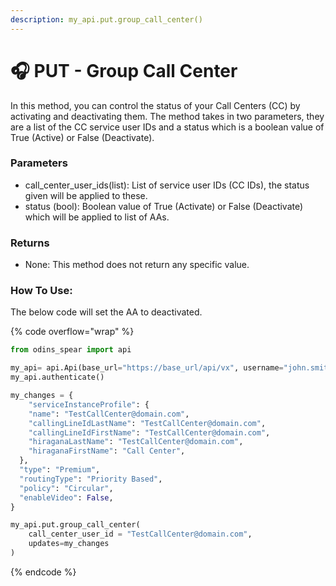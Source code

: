 ```yaml
---
description: my_api.put.group_call_center()
---
```


# 🎧 PUT - Group Call Center

In this method, you can control the status of your Call Centers (CC) by activating and deactivating them. The method takes in two parameters, they are a list of the CC service user IDs and a status which is a boolean value of True (Active) or False (Deactivate).

### Parameters&#x20;

* call\_center\_user\_ids(list): List of service user IDs (CC IDs), the status given will be applied to these.
* status (bool): Boolean value of True (Activate) or False (Deactivate) which will be applied to list of AAs.

### Returns

* None: This method does not return any specific value.

### How To Use:

The below code will set the AA to deactivated.

{% code overflow="wrap" %}
```python
from odins_spear import api

my_api= api.Api(base_url="https://base_url/api/vx", username="john.smith", password="ODIN_INSTANCE_1")
my_api.authenticate()

my_changes = {
    "serviceInstanceProfile": {
    "name": "TestCallCenter@domain.com",
    "callingLineIdLastName": "TestCallCenter@domain.com",
    "callingLineIdFirstName": "TestCallCenter@domain.com",
    "hiraganaLastName": "TestCallCenter@domain.com",
    "hiraganaFirstName": "Call Center",
  },
  "type": "Premium",
  "routingType": "Priority Based",
  "policy": "Circular",
  "enableVideo": False,
}

my_api.put.group_call_center(
    call_center_user_id = "TestCallCenter@domain.com",
    updates=my_changes
)
```
{% endcode %}
